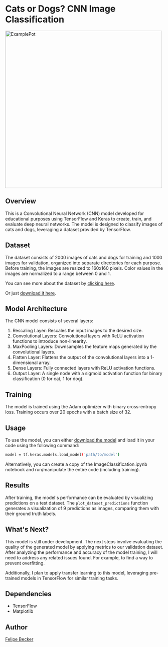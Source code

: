 # Cats or Dogs? CNN Image Classification 

<img src="https://github.com/beckerfelipee/CNN-ImageClassification/assets/94445094/e2525b32-0a72-4f3a-bc5a-5e59842b15cc" alt="ExamplePot" width="500" height="500">


## Overview

This is a Convolutional Neural Network (CNN) model developed for educational purposes using TensorFlow and Keras to create, train, and evaluate deep neural networks. The model is designed to classify images of cats and dogs, leveraging a dataset provided by TensorFlow.

## Dataset

The dataset consists of 2000 images of cats and dogs for training and 1000 images for validation, organized into separate directories for each purpose. Before training, the images are resized to 160x160 pixels. Color values in the images are normalized to a range between 0 and 1.

You can see more about the dataset by [clicking here](https://www.tensorflow.org/datasets/catalog/cats_vs_dogs).

Or just [download it here](https://storage.googleapis.com/mledu-datasets/cats_and_dogs_filtered.zip).

## Model Architecture

The CNN model consists of several layers:

1. Rescaling Layer: Rescales the input images to the desired size.
2. Convolutional Layers: Convolutional layers with ReLU activation functions to introduce non-linearity.
3. MaxPooling Layers: Downsamples the feature maps generated by the convolutional layers.
4. Flatten Layer: Flattens the output of the convolutional layers into a 1-dimensional array.
5. Dense Layers: Fully connected layers with ReLU activation functions.
6. Output Layer: A single node with a sigmoid activation function for binary classification (0 for cat, 1 for dog).

## Training

The model is trained using the Adam optimizer with binary cross-entropy loss. Training occurs over 20 epochs with a batch size of 32.

## Usage

To use the model, you can either [download the model](https://github.com/beckerfelipee/CNN-ImageClassification/releases/download/v1.0/cats_and_dogs_model_v1.0.zip) and load it in your code using the following command:

```bash
model = tf.keras.models.load_model('path/to/model')
```

Alternatively, you can create a copy of the ImageClassification.ipynb notebook and run/manipulate the entire code (including training).

## Results

After training, the model's performance can be evaluated by visualizing predictions on a test dataset. The `plot_dataset_predictions` function generates a visualization of 9 predictions as images, comparing them with their ground truth labels.

## What's Next?

This model is still under development. The next steps involve evaluating the quality of the generated model by applying metrics to our validation dataset. After analyzing the performance and accuracy of the model training, I will need to address any related issues found. For example, to find a way to prevent overfitting.

Additionally, I plan to apply transfer learning to this model, leveraging pre-trained models in TensorFlow for similar training tasks.

## Dependencies

- TensorFlow
- Matplotlib

## Author

[Felipe Becker](https://github.com/beckerfelipee)

